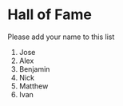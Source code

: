 # Hall of Fame
Please add your name to this list

1. Jose
2. Alex
3. Benjamin
4. Nick
5. Matthew
6. Ivan
